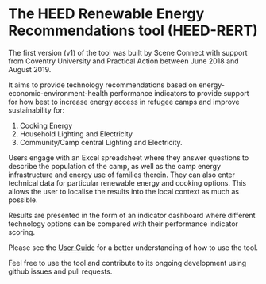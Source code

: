 # The HEED Renewable Energy Recommendations tool (HEED-RERT)
The first version (v1) of the tool was built by Scene Connect with support from Coventry University and Practical Action between June 2018 and August 2019. 

It aims to provide technology recommendations based on energy-economic-environment-health performance indicators to provide support for how best to increase energy access in refugee camps and improve sustainability for:
1. Cooking Energy
2. Household Lighting and Electricity
3. Community/Camp central Lighting and Electricity.

Users engage with an Excel spreadsheet where they answer questions to describe the population of the camp, as well as the camp energy infrastructure and energy use of families therein. They can also enter technical data for particular renewable energy and cooking options. This allows the user to localise the results into the local context as much as possible. 

Results are presented in the form of an indicator dashboard where different technology options can be compared with their performance indicator scoring.

Please see the [User Guide](RERT_User_Guide_v1.2.pdf) for a better understanding of how to use the tool.

Feel free to use the tool and contribute to its ongoing development using github issues and pull requests.